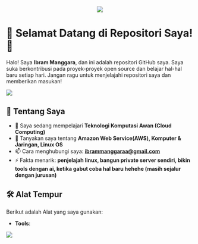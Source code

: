 <h1 align="center">
    <img src="https://readme-typing-svg.herokuapp.com/?font=Righteous&size=35&center=true&vCenter=true&width=500&height=70&duration=4000&lines=Hi+There!+👋;+I'm+Ibram+Manggara!;" />
</h1>

# 🚀 Selamat Datang di Repositori Saya! 🚀

Halo! Saya **Ibram Manggara**, dan ini adalah repositori GitHub saya. Saya suka berkontribusi pada proyek-proyek open source dan belajar hal-hal baru setiap hari. Jangan ragu untuk menjelajahi repositori saya dan memberikan masukan!

<img src="https://user-images.githubusercontent.com/73097560/115834477-dbab4500-a447-11eb-908a-139a6edaec5c.gif"> 

## 🌟 Tentang Saya

- 🌱 Saya sedang mempelajari **Teknologi Komputasi Awan (Cloud Computing)**
- 💬 Tanyakan saya tentang **Amazon Web Service(AWS), Komputer & Jaringan, Linux OS**
- 📫 Cara menghubungi saya: **ibrammanggaraa@gmail.com**
- ⚡ Fakta menarik: **penjelajah linux, bangun private server sendiri, bikin tools dengan ai, ketika gabut coba hal baru hehehe (masih sejalur dengan jurusan)**

## 🛠️ Alat Tempur

Berikut adalah Alat yang saya gunakan:

- **Tools**:
  
<img src="https://user-images.githubusercontent.com/73097560/115834477-dbab4500-a447-11eb-908a-139a6edaec5c.gif"> 

